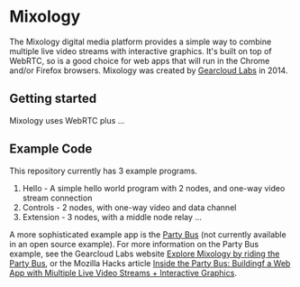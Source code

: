 Mixology
========

The Mixology digital media platform provides a simple way to combine multiple live video streams with interactive graphics.  It's built on top of WebRTC, so is a good choice for web apps that will run in the Chrome and/or Firefox browsers.  Mixology was created by [Gearcloud Labs](www.gearcloudlabs.com) in 2014.

Getting started
---------------
Mixology uses WebRTC plus ...

Example Code
------------
This repository currently has 3 example programs.

1. Hello - A simple hello world program with 2 nodes, and one-way video stream connection
2. Controls - 2 nodes, with one-way video and data channel
3. Extension - 3 nodes, with a middle node relay ...

A more sophisticated example app is the [Party Bus](http://mixology.gearcloudlabs.com/partybus/mixer3d.html) (not currently available in an open source example).  For more information on the Party Bus example, see the Gearcloud Labs website [Explore Mixology by riding the Party Bus](http://gearcloudlabs.com/exploring-mixology-by-riding-the-party-bus/), or the Mozilla Hacks article [Inside the Party Bus: Buildingf a Web App with Miultiple Live Video Streams + Interactive Graphics](https://hacks.mozilla.org/2014/04/inside-the-party-bus-building-a-web-app-with-multiple-live-video-streams-interactive-graphics/).

